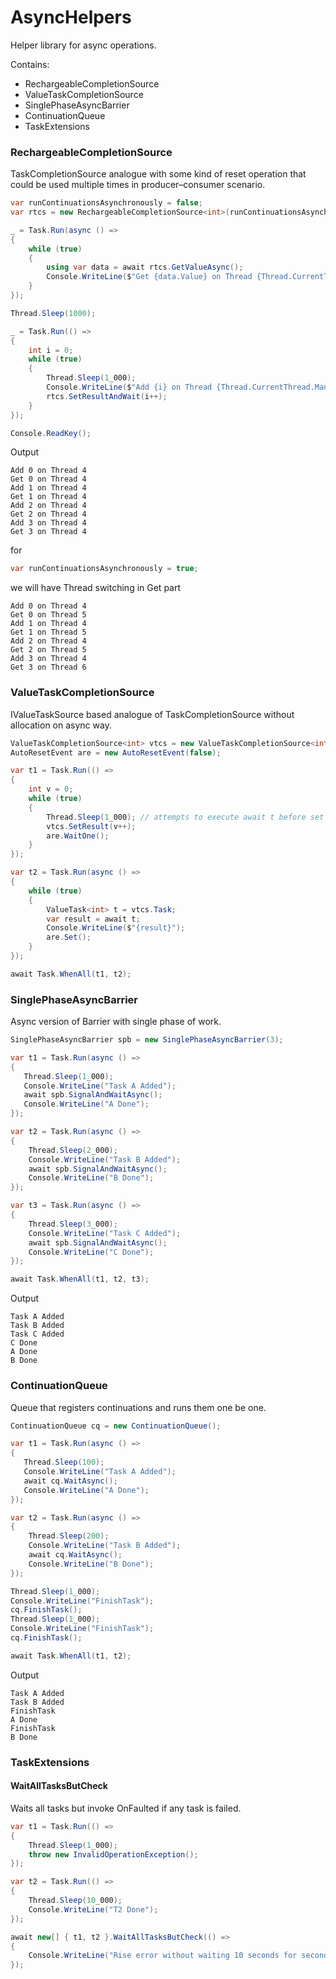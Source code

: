 # AsyncHelpers
Helper library for async operations.

Contains:
* RechargeableCompletionSource
* ValueTaskCompletionSource
* SinglePhaseAsyncBarrier
* ContinuationQueue
* TaskExtensions

### RechargeableCompletionSource
TaskCompletionSource analogue with some kind of reset operation that could be used multiple times in producer–consumer scenario.
```C#
var runContinuationsAsynchronously = false;
var rtcs = new RechargeableCompletionSource<int>(runContinuationsAsynchronously);

_ = Task.Run(async () =>
{
    while (true)
    {
        using var data = await rtcs.GetValueAsync();
        Console.WriteLine($"Get {data.Value} on Thread {Thread.CurrentThread.ManagedThreadId}");
    }
});

Thread.Sleep(1000);

_ = Task.Run(() =>
{
    int i = 0;
    while (true)
    {
        Thread.Sleep(1_000);
        Console.WriteLine($"Add {i} on Thread {Thread.CurrentThread.ManagedThreadId}");
        rtcs.SetResultAndWait(i++);
    }
});

Console.ReadKey();
```

Output
```
Add 0 on Thread 4
Get 0 on Thread 4
Add 1 on Thread 4
Get 1 on Thread 4
Add 2 on Thread 4
Get 2 on Thread 4
Add 3 on Thread 4
Get 3 on Thread 4
```
for 
```C#
var runContinuationsAsynchronously = true; 
```
we will have Thread switching in Get part

```
Add 0 on Thread 4
Get 0 on Thread 5
Add 1 on Thread 4
Get 1 on Thread 5
Add 2 on Thread 4
Get 2 on Thread 5
Add 3 on Thread 4
Get 3 on Thread 6
```

### ValueTaskCompletionSource

IValueTaskSource based analogue of TaskCompletionSource without allocation on async way.

```C#
ValueTaskCompletionSource<int> vtcs = new ValueTaskCompletionSource<int>(false);
AutoResetEvent are = new AutoResetEvent(false);

var t1 = Task.Run(() =>
{
    int v = 0;
    while (true)
    {
        Thread.Sleep(1_000); // attempts to execute await t before set result
        vtcs.SetResult(v++);
        are.WaitOne();
    }
});

var t2 = Task.Run(async () =>
{
    while (true)
    {
        ValueTask<int> t = vtcs.Task;
        var result = await t;
        Console.WriteLine($"{result}");
        are.Set();
    }
});

await Task.WhenAll(t1, t2);
```

### SinglePhaseAsyncBarrier

Async version of Barrier with single phase of work.

```C#
SinglePhaseAsyncBarrier spb = new SinglePhaseAsyncBarrier(3);

var t1 = Task.Run(async () =>
{
   Thread.Sleep(1_000);
   Console.WriteLine("Task A Added");
   await spb.SignalAndWaitAsync();
   Console.WriteLine("A Done");
});

var t2 = Task.Run(async () =>
{
    Thread.Sleep(2_000);
    Console.WriteLine("Task B Added");
    await spb.SignalAndWaitAsync();
    Console.WriteLine("B Done");
});

var t3 = Task.Run(async () =>
{
    Thread.Sleep(3_000);
    Console.WriteLine("Task C Added");
    await spb.SignalAndWaitAsync();
    Console.WriteLine("C Done");
});

await Task.WhenAll(t1, t2, t3);
```

Output

```
Task A Added
Task B Added
Task C Added
C Done
A Done
B Done
```

### ContinuationQueue
Queue that registers continuations and runs them one be one.

```C#
ContinuationQueue cq = new ContinuationQueue();

var t1 = Task.Run(async () =>
{
   Thread.Sleep(100);
   Console.WriteLine("Task A Added");
   await cq.WaitAsync();
   Console.WriteLine("A Done");
});

var t2 = Task.Run(async () =>
{
    Thread.Sleep(200);
    Console.WriteLine("Task B Added");
    await cq.WaitAsync();
    Console.WriteLine("B Done");
});

Thread.Sleep(1_000);
Console.WriteLine("FinishTask");
cq.FinishTask();
Thread.Sleep(1_000);
Console.WriteLine("FinishTask");
cq.FinishTask();

await Task.WhenAll(t1, t2);

```

Output

```
Task A Added
Task B Added
FinishTask
A Done
FinishTask
B Done
```

### TaskExtensions

#### WaitAllTasksButCheck
Waits all tasks but invoke OnFaulted if any task is failed.

```C#
var t1 = Task.Run(() =>
{
    Thread.Sleep(1_000);
    throw new InvalidOperationException();
});

var t2 = Task.Run(() =>
{
    Thread.Sleep(10_000);
    Console.WriteLine("T2 Done");
});

await new[] { t1, t2 }.WaitAllTasksButCheck(() =>
{
    Console.WriteLine("Rise error without waiting 10 seconds for second task.");
});
```
